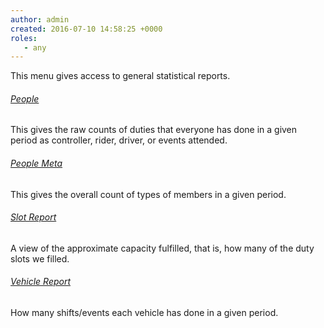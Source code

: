 ```yaml
---
author: admin
created: 2016-07-10 14:58:25 +0000
roles:
   - any
---
```


<style> h6 { text-decoration: underline; } </style>

This menu gives access to general statistical reports.

###### People

This gives the raw counts of duties that everyone has done in a given period as
controller, rider, driver, or events attended.

###### People Meta

This gives the overall count of types of members in a given period.

###### Slot Report

A view of the approximate capacity fulfilled, that is, how many of the duty
slots we filled.

###### Vehicle Report

How many shifts/events each vehicle has done in a given period.
